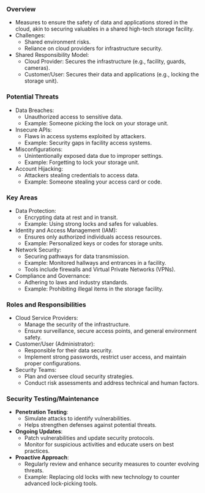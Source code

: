 ### Overview
- Measures to ensure the safety of data and applications stored in the cloud, akin to securing valuables in a shared high-tech storage facility.
- Challenges:
	- Shared environment risks.
	- Reliance on cloud providers for infrastructure security.
- Shared Responsibility Model:
	- Cloud Provider: Secures the infrastructure (e.g., facility, guards, cameras).
	- Customer/User: Secures their data and applications (e.g., locking the storage unit).



### Potential Threats
- Data Breaches:
	- Unauthorized access to sensitive data.
	- Example: Someone picking the lock on your storage unit.
- Insecure APIs:
	- Flaws in access systems exploited by attackers.
	- Example: Security gaps in facility access systems.
- Misconfigurations:
	- Unintentionally exposed data due to improper settings.
	- Example: Forgetting to lock your storage unit.
- Account Hijacking:
	- Attackers stealing credentials to access data.
	- Example: Someone stealing your access card or code.



### Key Areas
- Data Protection:
	- Encrypting data at rest and in transit.
	- Example: Using strong locks and safes for valuables.
- Identity and Access Management (IAM):
	- Ensures only authorized individuals access resources.
	- Example: Personalized keys or codes for storage units.
- Network Security:
	- Securing pathways for data transmission.
	- Example: Monitored hallways and entrances in a facility.
	- Tools include firewalls and Virtual Private Networks (VPNs).
- Compliance and Governance:
	- Adhering to laws and industry standards.
	- Example: Prohibiting illegal items in the storage facility.



### Roles and Responsibilities
- Cloud Service Providers:
	- Manage the security of the infrastructure.
	- Ensure surveillance, secure access points, and general environment safety.
- Customer/User (Administrator):
	- Responsible for their data security.
	- Implement strong passwords, restrict user access, and maintain proper configurations.
- Security Teams:
	- Plan and oversee cloud security strategies.
	- Conduct risk assessments and address technical and human factors.



### Security Testing/Maintenance
- **Penetration Testing**:
    - Simulate attacks to identify vulnerabilities.
    - Helps strengthen defenses against potential threats.
- **Ongoing Updates**:
    - Patch vulnerabilities and update security protocols.
    - Monitor for suspicious activities and educate users on best practices.
- **Proactive Approach**:
    - Regularly review and enhance security measures to counter evolving threats.
    - Example: Replacing old locks with new technology to counter advanced lock-picking tools.